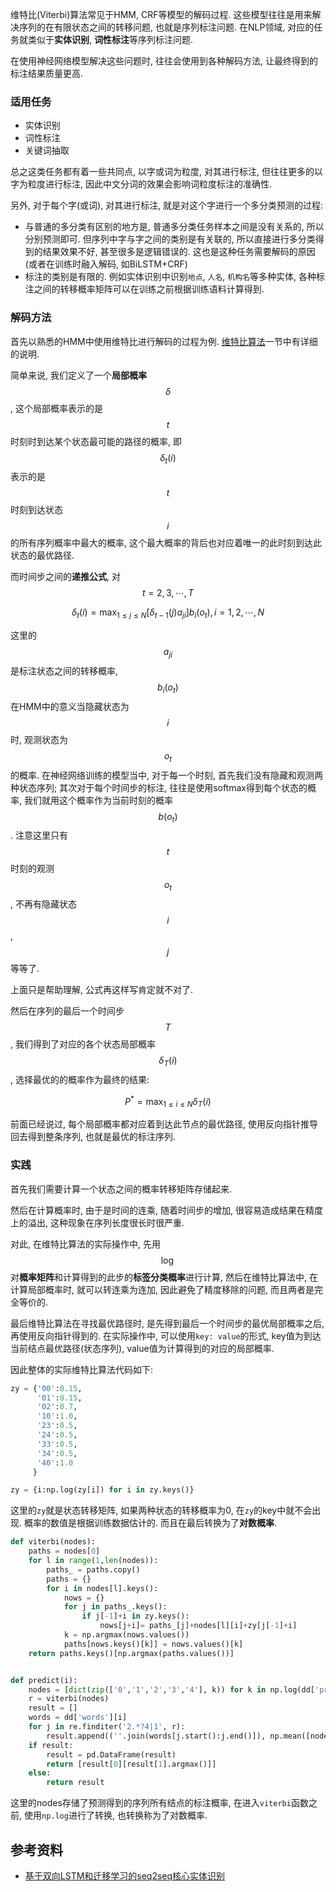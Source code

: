 维特比(Viterbi)算法常见于HMM, CRF等模型的解码过程. 这些模型往往是用来解决序列的在有限状态之间的转移问题, 也就是序列标注问题. 在NLP领域, 对应的任务就类似于**实体识别**, **词性标注**等序列标注问题.

在使用神经网络模型解决这些问题时, 往往会使用到各种解码方法, 让最终得到的标注结果质量更高.

### 适用任务

- 实体识别
- 词性标注
- 关键词抽取

总之这类任务都有着一些共同点, 以字或词为粒度, 对其进行标注, 但往往更多的以字为粒度进行标注, 因此中文分词的效果会影响词粒度标注的准确性.

另外, 对于每个字(或词), 对其进行标注, 就是对这个字进行一个多分类预测的过程:

- 与普通的多分类有区别的地方是, 普通多分类任务样本之间是没有关系的, 所以分别预测即可. 但序列中字与字之间的类别是有关联的, 所以直接进行多分类得到的结果效果不好, 甚至很多是逻辑错误的. 这也是这种任务需要解码的原因(或者在训练时融入解码, 如BiLSTM+CRF)
- 标注的类别是有限的. 例如实体识别中识别`地点`, `人名`, `机构名`等多种实体, 各种标注之间的转移概率矩阵可以在训练之前根据训练语料计算得到.

### 解码方法

首先以熟悉的HMM中使用维特比进行解码的过程为例. [维特比算法](/自然语言处理/概率图模型/生成式模型/HMM/维特比算法.md)一节中有详细的说明.

简单来说, 我们定义了一个**局部概率**$$\delta$$, 这个局部概率表示的是$$t$$时刻时到达某个状态最可能的路径的概率, 即$$\delta_{t}(i)$$表示的是$$t$$时刻到达状态$$i$$的所有序列概率中最大的概率, 这个最大概率的背后也对应着唯一的此时刻到达此状态的最优路径.

而时间步之间的**递推公式**, 对$$t=2,3,\cdots,T$$
    
$$\delta_{t}(i)=\max_{1\leq{j}\leq{N}}[\delta_{t-1}(j)a_{ji}]b_i(o_t), i=1,2,\cdots,N$$

这里的$$a_{ji}$$是标注状态之间的转移概率, $$b_i(o_t)$$在HMM中的意义当隐藏状态为$$i$$时, 观测状态为$$o_t$$的概率. 在神经网络训练的模型当中, 对于每一个时刻, 首先我们没有隐藏和观测两种状态序列; 其次对于每个时间步的标注, 往往是使用softmax得到每个状态的概率, 我们就用这个概率作为当前时刻的概率$$b(o_t)$$. 注意这里只有$$t$$时刻的观测$$o_t$$, 不再有隐藏状态$$i$$, $$j$$等等了.

上面只是帮助理解, 公式再这样写肯定就不对了.

然后在序列的最后一个时间步$$T$$, 我们得到了对应的各个状态局部概率$$\delta_{T}(i)$$, 选择最优的的概率作为最终的结果:

$$P^*=\max_{1\leq{i}\leq{N}}\delta_{T}(i)$$

前面已经说过, 每个局部概率都对应着到达此节点的最优路径, 使用反向指针推导回去得到整条序列, 也就是最优的标注序列.

### 实践

首先我们需要计算一个状态之间的概率转移矩阵存储起来.

然后在计算概率时, 由于是时间的连乘, 随着时间步的增加, 很容易造成结果在精度上的溢出, 这种现象在序列长度很长时很严重.

对此, 在维特比算法的实际操作中, 先用$$\log$$对**概率矩阵**和计算得到的此步的**标签分类概率**进行计算, 然后在维特比算法中, 在计算局部概率时, 就可以转连乘为连加, 因此避免了精度移除的问题, 而且两者是完全等价的.

最后维特比算法在寻找最优路径时, 是先得到最后一个时间步的最优局部概率之后, 再使用反向指针得到的. 在实际操作中, 可以使用`key: value`的形式, key值为到达当前结点最优路径(状态序列), value值为计算得到的对应的局部概率.

因此整体的实际维特比算法代码如下:

```python
zy = {'00':0.15, 
      '01':0.15, 
      '02':0.7, 
      '10':1.0, 
      '23':0.5, 
      '24':0.5,
      '33':0.5,
      '34':0.5, 
      '40':1.0
     }

zy = {i:np.log(zy[i]) for i in zy.keys()}
```

这里的`zy`就是状态转移矩阵, 如果两种状态的转移概率为0, 在`zy`的key中就不会出现. 概率的数值是根据训练数据估计的. 而且在最后转换为了**对数概率**.

```python
def viterbi(nodes):
    paths = nodes[0]
    for l in range(1,len(nodes)):
        paths_ = paths.copy()
        paths = {}
        for i in nodes[l].keys():
            nows = {}
            for j in paths_.keys():
                if j[-1]+i in zy.keys():
                    nows[j+i]= paths_[j]+nodes[l][i]+zy[j[-1]+i]
            k = np.argmax(nows.values())
            paths[nows.keys()[k]] = nows.values()[k]
    return paths.keys()[np.argmax(paths.values())]


def predict(i):
    nodes = [dict(zip(['0','1','2','3','4'], k)) for k in np.log(dd['predict'][i][:len(dd['words'][i])])]
    r = viterbi(nodes)
    result = []
    words = dd['words'][i]
    for j in re.finditer('2.*?4|1', r):
        result.append((''.join(words[j.start():j.end()]), np.mean([nodes[k][r[k]] for k in range(j.start(),j.end())])))
    if result:
        result = pd.DataFrame(result)
        return [result[0][result[1].argmax()]]
    else:
        return result
```

这里的nodes存储了预测得到的序列所有结点的标注概率, 在进入`viterbi`函数之前, 使用`np.log`进行了转换, 也转换称为了对数概率.

## 参考资料

- [基于双向LSTM和迁移学习的seq2seq核心实体识别](https://kexue.fm/archives/3942)

